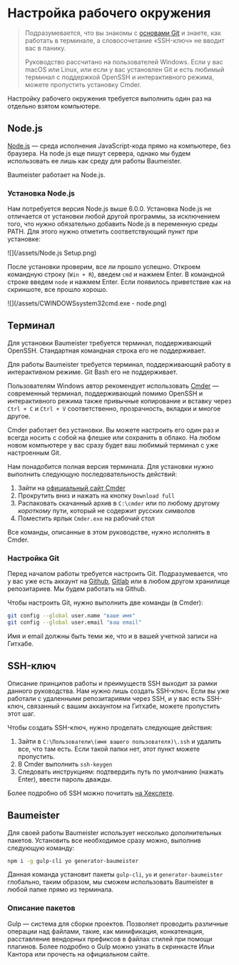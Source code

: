# Настройка рабочего окружения

> Подразумевается, что вы знакомы с [основами Git](https://proglib.io/p/git-for-half-an-hour/) и знаете, как работать в терминале, а словосочетание «SSH-ключ» не вводит вас в панику.
>
> Руководство рассчитано на пользователей Windows. Если у вас macOS или Linux, или если у вас установлен Git и есть любимый терминал с поддержкой OpenSSH и интерактивного режима, можете пропустить установку Cmder.

Настройку рабочего окружения требуется выполнить один раз на отдельно взятом компьютере.

## Node.js

[Node.js](https://nodejs.org/) — среда исполнения JavaScript-кода прямо на компьютере, без браузера. На node.js еще пишут сервера, однако мы будем использовать ее лишь как среду для работы Baumeister.

Baumeister работает на Node.js.

### Установка Node.js

Нам потребуется версия Node.js выше 6.0.0. Установка Node.js не отличается от установки любой другой программы, за исключением того, что нужно обязательно добавить Node.js в переменную среды PATH. Для этого нужно отметить соответствующий пункт при установке:

![](/assets/Node.js Setup.png)

После установки проверим, все ли прошло успешно. Откроем командную строку \(`Win + R`\), введем `cmd` и нажмем Enter. В командной строке введем `node` и нажмем Enter. Если появилось приветствие как на скриншоте, все прошло хорошо.

![](/assets/CWINDOWSsystem32cmd.exe - node.png)

## Терминал

Для установки Baumeister требуется терминал, поддерживающий OpenSSH. Стандартная командная строка его не поддерживает.

Для работы Baumeister требуется терминал, поддерживающий работу в интерактивном режиме. Git Bash его не поддерживает.

Пользователям Windows автор рекомендует использовать [Cmder](http://cmder.net/) — современный терминал, поддерживающий помимо OpenSSH и интерактивного режима также привычные копирование и вставку через `Ctrl + C` и `Ctrl + V` соответственно, прозрачность, вкладки и многое другое.

Cmder работает без установки. Вы можете настроить его один раз и всегда носить с собой на флешке или сохранить в облако. На любом новом компьютере у вас сразу будет ваш любимый терминал с уже настроенным Git.

Нам понадобится полная версия терминала. Для установки нужно выполнить следующую последовательность действий:

1. Зайти на [официальный сайт Cmder](http://cmder.net/)
2. Прокрутить вниз и нажать на кнопку `Download full`
3. Распаковать скачанный архив в `C:\cmder` или по любому другому _короткому_ пути, который не содержит русских символов
4. Поместить ярлык `Cmder.exe` на рабочий стол

Все команды, описанные в этом руководстве, нужно исполнять в Cmder.

### Настройка Git

Перед началом работы требуется настроить Git. Подразумевается, что у вас уже есть аккаунт на [Github](https://github.com/), [Gitlab](https://gitlab.com/) или в любом другом хранилище репозитариев. Мы будем работать на Github.

Чтобы настроить Git, нужно выполнить две команды \(в Cmder\):

```bash
git config --global user.name "ваше имя"
git config --global user.email "ваш email"
```

Имя и email должны быть теми же, что и в вашей учетной записи на Гитхабе.

## SSH-ключ

Описание принципов работы и преимуществ SSH выходит за рамки данного руководства. Нам нужно лишь создать SSH-ключ. Если вы уже работали с удаленными репозитариями через SSH, и у вас есть SSH-ключ, связанный с вашим аккаунтом на Гитхабе, можете пропустить этот шаг.

Чтобы создать SSH-ключ, нужно проделать следующие действия:

1. Зайти в `C:\Пользователи\(имя вашего пользователя)\.ssh` и удалить все, что там есть. Если такой папки нет, этот пункт можете пропустить.
2. В Cmder выполнить `ssh-keygen`
3. Следовать инструкциям: подтвердить путь по умолчанию \(нажать Enter\), ввести пароль дважды.

Более подробно об SSH можно почитать [на Хекслете](https://hexletguides.github.io/ssh/).

## Baumeister

Для своей работы Baumeister использует несколько дополнительных пакетов. Установить все необходимое сразу можно, выполнив следующую команду:

```bash
npm i -g gulp-cli yo generator-baumeister
```

Данная команда установит пакеты `gulp-cli`, `yo` и `generator-baumeister` глобально, таким образом, мы сможем использовать Baumeister в любой папке прямо из терминала.

### Описание пакетов

Gulp — система для сборки проектов. Позволяет проводить различные операции над файлами, такие, как минификация, конкатенация, расставление вендорных префиксов в файлах стилей при помощи плагинов. Более подробно о Gulp можно узнать в скринкасте Ильи Кантора или прочесть на официальном сайте.



